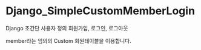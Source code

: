 # Django_SimpleCustomMemberLogin
Django 초간단 사용자 정의 회원가입, 로그인, 로그아웃

member라는 임의의 Custom 회원테이블을 이용합니다.
